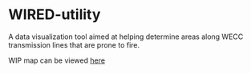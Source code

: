 # WIRED-utility
A data visualization tool aimed at helping determine areas along WECC transmission lines that are prone to fire.

WIP map can be viewed [here](https://ozanbayiz.github.io/WIRED-utility/)
